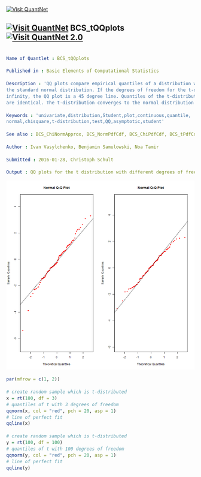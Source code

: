 
[<img src="https://github.com/QuantLet/Styleguide-and-FAQ/blob/master/pictures/banner.png" width="880" alt="Visit QuantNet">](http://quantlet.de/index.php?p=info)

## [<img src="https://github.com/QuantLet/Styleguide-and-Validation-procedure/blob/master/pictures/qloqo.png" alt="Visit QuantNet">](http://quantlet.de/) **BCS_tQQplots** [<img src="https://github.com/QuantLet/Styleguide-and-Validation-procedure/blob/master/pictures/QN2.png" width="60" alt="Visit QuantNet 2.0">](http://quantlet.de/d3/ia)

```yaml

Name of Quantlet : BCS_tQQplots

Published in : Basic Elements of Computational Statistics

Description : 'QQ plots compare empirical quantiles of a distribution with theoretical quantiles of
the standard normal distribution. If the degrees of freedom for the t-distribution tend to
infinity, the QQ plot is a 45 degree line. Quantiles of the t-distribution and normal distribution
are identical. The t-distribution converges to the normal distribution in infinite samples.'

Keywords : 'univariate,distribution,Student,plot,continuous,quantile,
normal,chisquare,t-distribution,test,QQ,asymptotic,student'

See also : BCS_ChiNormApprox, BCS_NormPdfCdf, BCS_ChiPdfCdf, BCS_tPdfCdf

Author : Ivan Vasylchenko, Benjamin Samulowski, Noa Tamir

Submitted : 2016-01-28, Christoph Schult

Output : QQ plots for the t distribution with different degrees of freedom.

```

![Picture1](BCS_tQQplots.png)


```r
par(mfrow = c(1, 2))

# create random sample which is t-distributed
x = rt(100, df = 3)
# quantiles of t with 3 degrees of freedom
qqnorm(x, col = "red", pch = 20, asp = 1)
# line of perfect fit
qqline(x)

# create random sample which is t-distributed
y = rt(100, df = 100)
# quantiles of t with 100 degrees of freedom
qqnorm(y, col = "red", pch = 20, asp = 1)
# line of perfect fit
qqline(y)

```
